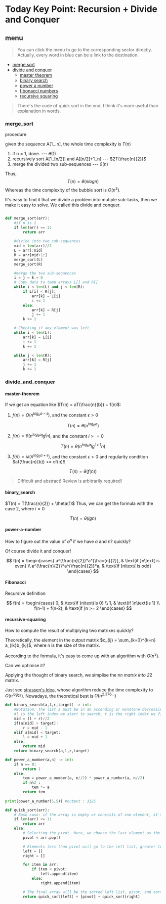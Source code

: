 # Today Key Point: Recursion + Divide and Conquer

## menu

> You can click the menu to go to the corresponding sector directly.
> Actually, every word in blue can be a link to the destination. 
- [merge sort](#merge_sort)
- [divide and conquer](#divide_and_conquer)
  - [master theorem](#master-theorem)
  - [binary search](#binary_search)
  - [power a number](#power-a-number)
  - [fibonacci numbers](#Fibonacci)
  - [recursive squaring](#recursive-squaring)

> There's the code of quick sort in the end, I think it's more useful than explanation in words.

### merge_sort

procedure:

given the sequence A[1...n], the whole time complexity is $T(n)$

1. if n = 1, done. --- $\theta(1)$
2. recursively sort A[1..[n/2]] and A[[n/2]+1..n] --- $2T(\frac{n}{2})$
3. merge the divided two sub-sequences --- $\theta(n)$

Thus, $$T(n) = \theta(nlogn)$$ Whereas the time complexity of the bubble sort is $O(n^2)$.

It's easy to find it that we divide a problem into mutiple sub-tasks, then we make it easy to solve. We called this divide and conquer.

```python

def merge_sort(arr):
    #if n is 1
    if len(arr) == 1:
        return arr
    
    #divide into two sub-sequences
    mid = len(arr)//2
    L = arr[:mid]
    R = arr[mid+1:]
    merge_sort(L)
    merge_sort(R)

    #merge the two sub-sequences
    i = j = k = 0
    # Copy data to temp arrays L[] and R[]
    while i < len(L) and j < len(R):
        if L[i] < R[j]:
            arr[k] = L[i]
            i += 1
        else:
            arr[k] = R[j]
            j += 1
        k += 1

    # Checking if any element was left
    while i < len(L):
        arr[k] = L[i]
        i += 1
        k += 1

    while j < len(R):
        arr[k] = R[j]
        j += 1
        k += 1
```

### divide_and_conquer

#### master-theorem
If we get an equation like $T(n) = aT(\frac{n}{b}) + f(n)$:

1. $f(n) = O(n^{log_ba-\epsilon})$, and the constant $\epsilon > 0$

$$T(n) = \theta(n^{log_ba})$$

2. $f(n) = \theta(n^{log_ba}lg^{l}n)$, and the constant $l >= 0$

$$T(n) = \theta(n^{log_ba}lg^{l+1}n)$$

3. $f(n) = \omega(n^{log_ba+\epsilon})$, and the constant $\epsilon > 0$ and regularity condition $af(\frac{n}{b}) <= cf(n)$
  
$$T(n) = \theta(f(n))$$

> Difficult and abstract! Review is arbitrarily required!

#### binary_search
$T(n) = T(\frac{n}{2}) + \theta(1)$ Thus, we can get the formula with the case 2, where $l = 0$

$$T(n) = \theta(lgn)$$

#### power-a-number
How to figure out the value of $a^n$ if we have $a$ and $n$? quickly?

Of course divide it and conquer!

$$
f(n) =
\begin{cases} 
a^{\frac{n}{2}}*a^{\frac{n}{2}},  & \text{if }n\text{ is even} \\
a^{\frac{n}{2}}*a^{\frac{n}{2}}*a, & \text{if }n\text{ is odd}
\end{cases}
$$

#### Fibonacci

Recursive definition

$$
f(n) =
\begin{cases} 
0,  & \text{if }n\text{is 0} \\
1,  & \text{if }n\text{is 1} \\
f(n-1) + f(n-2), & \text{if }n >= 2
\end{cases}
$$

#### recursive-squaring
How to compute the result of multiplying two matrixes quickly?

Theoretically, the element in the output matrix $c_{ij} = \sum_{k=0}^{k=n} a_{ik}b_{kj}$, where n is the size of the matrix.

According to the formula, it's easy to come up with an algorithm with $O(n^3)$.

Can we optimise it?

Applying the thought of binary search, we simplise the n*n matrix into 2*2 matrix.

Just see [strassen's Idea](https://www.tutorialspoint.com/data_structures_algorithms/strassens_matrix_multiplication_algorithm.htm), whose algorithm reduce the time complexity to $O(n^{log_27})$. Nowadays, the theoretical best is $O(n^{2.376…})$

```python
def binary_search(a,l,r,target) -> int:
    #Notation: the list a must be in an ascending or monotone decreasing order.
    #l is the left index we start to search, r is the right index we finish searching. a is the array.
    mid = (l + r)//2
    if(a[mid] > target):
        r = mid - 1
    elif a[mid] < target:
        l = mid + 1
    else:
        return mid
    return binary_search(a,l,r,target)

def power_a_number(a,n) -> int:
    if n == 0:
        return 1
    else:
        tem = power_a_number(a, n//2) * power_a_number(a, n//2)
        if n%2 :
            tem *= a
        return tem
    
print(power_a_number(5,5)) #output : 3125

def quick_sort(arr):
    # Base case: if the array is empty or consists of one element, it's already sorted
    if len(arr) <= 1:
        return arr
    else:
        # Selecting the pivot. Here, we choose the last element as the pivot for simplicity
        pivot = arr.pop()

        # Elements less than pivot will go to the left list, greater to the right list
        left = []
        right = []

        for item in arr:
            if item < pivot:
                left.append(item)
            else:
                right.append(item)

        # The final array will be the sorted left list, pivot, and sorted right list
        return quick_sort(left) + [pivot] + quick_sort(right)
```
